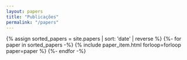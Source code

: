 ```yaml
---
layout: papers
title: "Publicações"
permalink: "/papers"
---
```


{% assign sorted_papers = site.papers | sort: 'date' | reverse %}
{%- for paper in sorted_papers -%}
    {% include paper_item.html forloop=forloop paper=paper %}
{%- endfor -%}